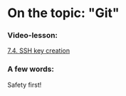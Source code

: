 # On the topic: "Git"

### Video-lesson:

[7.4. SSH key creation](https://app.purpleschool.ru/courses/22/sections/328/lessons/2514)

### A few words:

Safety first!
